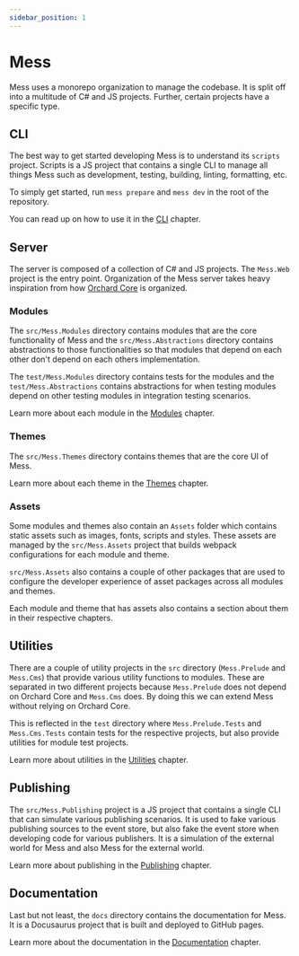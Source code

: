 ```yaml
---
sidebar_position: 1
---
```


# Mess

Mess uses a monorepo organization to manage the codebase. It is split off into a
multitude of C# and JS projects. Further, certain projects have a specific type.

## CLI

The best way to get started developing Mess is to understand its `scripts`
project. Scripts is a JS project that contains a single CLI to manage all things
Mess such as development, testing, building, linting, formatting, etc.

To simply get started, run `mess prepare` and `mess dev` in the root of the
repository.

You can read up on how to use it in the [CLI](/mess/docs/cli) chapter.

## Server

The server is composed of a collection of C# and JS projects. The `Mess.Web`
project is the entry point. Organization of the Mess server takes heavy
inspiration from how [Orchard Core](https://github.com/OrchardCMS/OrchardCore)
is organized.

### Modules

The `src/Mess.Modules` directory contains modules that are the core
functionality of Mess and the `src/Mess.Abstractions` directory contains
abstractions to those functionalities so that modules that depend on each other
don't depend on each others implementation.

The `test/Mess.Modules` directory contains tests for the modules and the
`test/Mess.Abstractions` contains abstractions for when testing modules depend
on other testing modules in integration testing scenarios.

Learn more about each module in the [Modules](/mess/docs/modules) chapter.

### Themes

The `src/Mess.Themes` directory contains themes that are the core UI of Mess.

Learn more about each theme in the [Themes](/mess/docs/themes) chapter.

### Assets

Some modules and themes also contain an `Assets` folder which contains static
assets such as images, fonts, scripts and styles. These assets are managed by
the `src/Mess.Assets` project that builds webpack configurations for each module
and theme.

`src/Mess.Assets` also contains a couple of other packages that are used to
configure the developer experience of asset packages across all modules and
themes.

Each module and theme that has assets also contains a section about them in
their respective chapters.

## Utilities

There are a couple of utility projects in the `src` directory (`Mess.Prelude`
and `Mess.Cms`) that provide various utility functions to modules. These
are separated in two different projects because `Mess.Prelude` does not depend
on Orchard Core and `Mess.Cms` does. By doing this we can extend Mess
without relying on Orchard Core.

This is reflected in the `test` directory where `Mess.Prelude.Tests` and
`Mess.Cms.Tests` contain tests for the respective projects, but also
provide utilities for module test projects.

Learn more about utilities in the [Utilities](/mess/docs/utilities) chapter.

## Publishing

The `src/Mess.Publishing` project is a JS project that contains a single CLI
that can simulate various publishing scenarios. It is used to fake various
publishing sources to the event store, but also fake the event store when
developing code for various publishers. It is a simulation of the external world
for Mess and also Mess for the external world.

Learn more about publishing in the [Publishing](/mess/docs/publishing) chapter.

## Documentation

Last but not least, the `docs` directory contains the documentation for Mess. It
is a Docusaurus project that is built and deployed to GitHub pages.

Learn more about the documentation in the [Documentation](/mess/docs/docs)
chapter.
